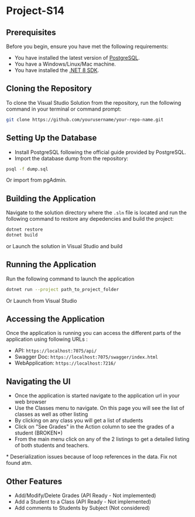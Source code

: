 # Project-S14

## Prerequisites

Before you begin, ensure you have met the following requirements:
* You have installed the latest version of [PostgreSQL](https://www.postgresql.org/download/).
* You have a Windows/Linux/Mac machine.
* You have installed the [.NET 8 SDK](https://dotnet.microsoft.com/en-us/download/dotnet/8.0).

## Cloning the Repository

To clone the Visual Studio Solution from the repository, run the following command in your terminal or command prompt:

```bash
git clone https://github.com/yourusername/your-repo-name.git
```

## Setting Up the Database

* Install PostgreSQL following the official guide provided by PostgreSQL.
* Import the database dump from the repository:

```bash
psql -f dump.sql
```

Or import from pgAdmin.

## Building the Application

Navigate to the solution directory where the `.sln` file is located and run the following command to restore any depedencies and build the project:

```bash
dotnet restore
dotnet build
```

or Launch the solution in Visual Studio and build

## Running the Application

Run the following command to launch the application

```bash
dotnet run --project path_to_project_folder
```

Or Launch from Visual Studio

## Accessing the Application

Once the application is running you can access the different parts of the application using following URLs :

* API: `https://localhost:7075/api/`
* Swagger Doc: `https://localhost:7075/swagger/index.html`
* WebApplication: `https://localhost:7216/`

## Navigating the UI

* Once the application is started navigate to the application url in your web browser
* Use the Classes menu to navigate. On this page you will see the list of classes as well as other listing
* By clicking on any class you will get a list of students
* Click on "See Grades" in the Action column to see the grades of a student (BROKEN*)
* From the main menu click on any of the 2 listings to get a detailed listing of both students and teachers.

\* Deserialization issues because of loop references in the data. Fix not found atm.
## Other Features

* Add/Modify/Delete Grades (API Ready - Not implemented)
* Add a Student to a Class (API Ready - Not implemented)
* Add comments to Students by Subject (Not considered)